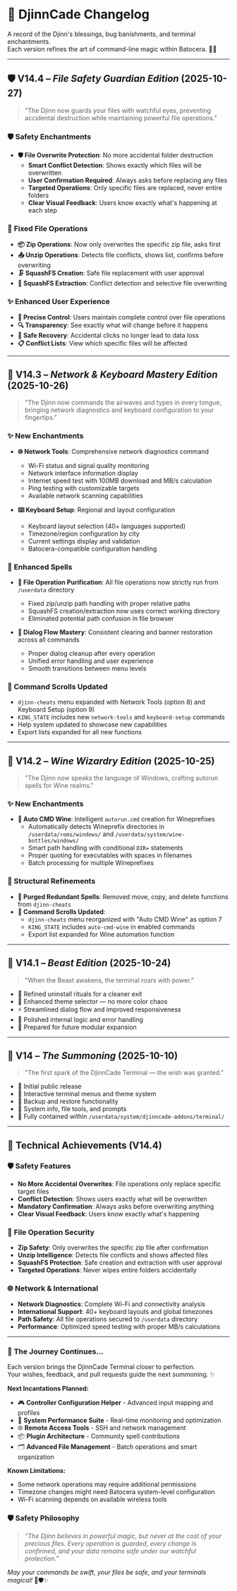 # 🧾 DjinnCade Changelog

A record of the Djinn's blessings, bug banishments, and terminal enchantments.  
Each version refines the art of command-line magic within Batocera. 🧞‍♂️  

---

## 🛡️ V14.4 – *File Safety Guardian Edition* (2025-10-27)

> "The Djinn now guards your files with watchful eyes, preventing accidental destruction while maintaining powerful file operations."

### 🛡️ **Safety Enchantments**
- **🛡️ File Overwrite Protection**: No more accidental folder destruction
  - **Smart Conflict Detection**: Shows exactly which files will be overwritten
  - **User Confirmation Required**: Always asks before replacing any files
  - **Targeted Operations**: Only specific files are replaced, never entire folders
  - **Clear Visual Feedback**: Users know exactly what's happening at each step

### 🔧 **Fixed File Operations**
- **📦 Zip Operations**: Now only overwrites the specific zip file, asks first
- **📤 Unzip Operations**: Detects file conflicts, shows list, confirms before overwriting
- **🗜️ SquashFS Creation**: Safe file replacement with user approval
- **📂 SquashFS Extraction**: Conflict detection and selective file overwriting

### ✨ **Enhanced User Experience**
- **🎯 Precise Control**: Users maintain complete control over file operations
- **🔍 Transparency**: See exactly what will change before it happens
- **🔄 Safe Recovery**: Accidental clicks no longer lead to data loss
- **📋 Conflict Lists**: View which specific files will be affected

---

## 🐉 V14.3 – *Network & Keyboard Mastery Edition* (2025-10-26)

> "The Djinn now commands the airwaves and types in every tongue, bringing network diagnostics and keyboard configuration to your fingertips."

### ✨ New Enchantments
- **🌐 Network Tools**: Comprehensive network diagnostics command
  - Wi-Fi status and signal quality monitoring
  - Network interface information display
  - Internet speed test with 100MB download and MB/s calculation
  - Ping testing with customizable targets
  - Available network scanning capabilities

- **⌨️ Keyboard Setup**: Regional and layout configuration
  - Keyboard layout selection (40+ languages supported)
  - Timezone/region configuration by city
  - Current settings display and validation
  - Batocera-compatible configuration handling

### 🔧 Enhanced Spells
- **🧹 File Operation Purification**: All file operations now strictly run from `/userdata` directory
  - Fixed zip/unzip path handling with proper relative paths
  - SquashFS creation/extraction now uses correct working directory
  - Eliminated potential path confusion in file browser

- **🎯 Dialog Flow Mastery**: Consistent clearing and banner restoration across all commands
  - Proper dialog cleanup after every operation
  - Unified error handling and user experience
  - Smooth transitions between menu levels

### 📜 Command Scrolls Updated
- `djinn-cheats` menu expanded with Network Tools (option 8) and Keyboard Setup (option 9)
- `KING_STATE` includes new `network-tools` and `keyboard-setup` commands
- Help system updated to showcase new capabilities
- Export lists expanded for all new functions

---

## 🐉 V14.2 – *Wine Wizardry Edition* (2025-10-25)

> "The Djinn now speaks the language of Windows, crafting autorun spells for Wine realms."

### ✨ New Enchantments
- **🧩 Auto CMD Wine**: Intelligent `autorun.cmd` creation for Wineprefixes
  - Automatically detects Wineprefix directories in `/userdata/roms/windows/` and `/userdata/system/wine-bottles/windows/`
  - Smart path handling with conditional `DIR=` statements
  - Proper quoting for executables with spaces in filenames
  - Batch processing for multiple Wineprefixes

### 🔧 Structural Refinements  
- **🧹 Purged Redundant Spells**: Removed move, copy, and delete functions from `djinn-cheats`
- **📜 Command Scrolls Updated**: 
  - `djinn-cheats` menu reorganized with "Auto CMD Wine" as option 7
  - `KING_STATE` includes `auto-cmd-wine` in enabled commands
  - Export list expanded for Wine automation function

---

## 🐉 V14.1 – *Beast Edition* (2025-10-24)

> "When the Beast awakens, the terminal roars with power."

- 🧹 Refined uninstall rituals for a cleaner exit  
- 🎨 Enhanced theme selector — no more color chaos  
- ⚡ Streamlined dialog flow and improved responsiveness  
- 🧠 Polished internal logic and error handling  
- 🧾 Prepared for future modular expansion  

---

## 🔮 V14 – *The Summoning* (2025-10-10)

> "The first spark of the DjinnCade Terminal — the wish was granted."

- 🌟 Initial public release  
- 🧭 Interactive terminal menus and theme system  
- 💾 Backup and restore functionality  
- 🧠 System info, file tools, and prompts  
- 🧞 Fully contained within `/userdata/system/djinncade-addons/terminal/`

---

## 🎯 **Technical Achievements (V14.4)**

### 🛡️ **Safety Features**
- **No More Accidental Overwrites**: File operations only replace specific target files
- **Conflict Detection**: Shows users exactly what will be overwritten
- **Mandatory Confirmation**: Always asks before overwriting anything
- **Clear Visual Feedback**: Users know exactly what's happening

### 🔧 **File Operation Security**
- **Zip Safety**: Only overwrites the specific zip file after confirmation
- **Unzip Intelligence**: Detects file conflicts and shows affected files
- **SquashFS Protection**: Safe creation and extraction with user approval
- **Targeted Operations**: Never wipes entire folders accidentally

### 🌐 **Network & International**
- **Network Diagnostics**: Complete Wi-Fi and connectivity analysis
- **International Support**: 40+ keyboard layouts and global timezones  
- **Path Safety**: All file operations secured to `/userdata` directory
- **Performance**: Optimized speed testing with proper MB/s calculations

---

### 🧞 **The Journey Continues...**
Each version brings the DjinnCade Terminal closer to perfection.  
Your wishes, feedback, and pull requests guide the next summoning. ✨

**Next Incantations Planned:**
- 🎮 **Controller Configuration Helper** - Advanced input mapping and profiles
- 🔧 **System Performance Suite** - Real-time monitoring and optimization
- 🌐 **Remote Access Tools** - SSH and network management
- 📦 **Plugin Architecture** - Community spell contributions
- 🗂️ **Advanced File Management** - Batch operations and smart organization

**Known Limitations:**
- Some network operations may require additional permissions
- Timezone changes might need Batocera system-level configuration
- Wi-Fi scanning depends on available wireless tools

### 🛡️ **Safety Philosophy**
> *"The Djinn believes in powerful magic, but never at the cost of your precious files. Every operation is guarded, every change is confirmed, and your data remains safe under our watchful protection."*

*May your commands be swift, your files be safe, and your terminals magical!* 🔮🛡️✨
